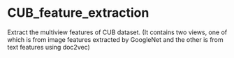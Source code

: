 # CUB_feature_extraction
 Extract the multiview features of CUB dataset. (It contains two views, one of which is from image features extracted by GoogleNet and the other is from text features using doc2vec)
